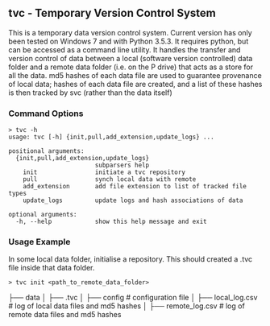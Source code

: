 ## tvc - Temporary Version Control System

This is a temporary data version control system. Current version has only been
tested on Windows 7 and with Python 3.5.3. It requires python, but can be
accessed as a command line utility. It handles the transfer and version control
of data between a local (software version controlled) data folder and a remote
data folder (i.e. on the P drive) that acts as a store for all the data. md5 
hashes of each data file are used to guarantee provenance of local data; hashes
of each data file are created, and a list of these hashes is then tracked by svc
(rather than the data itself)

### Command Options
```
> tvc -h
usage: tvc [-h] {init,pull,add_extension,update_logs} ...

positional arguments:
  {init,pull,add_extension,update_logs}
                        subparsers help
    init                initiate a tvc repository
    pull                synch local data with remote
    add_extension       add file extension to list of tracked file types
    update_logs         update logs and hash associations of data

optional arguments:
  -h, --help            show this help message and exit

```

### Usage Example

In some local data folder, initialise a repository. This should created a .tvc
file inside that data folder.
```
> tvc init <path_to_remote_data_folder>
```

├── data
│   ├── .tvc
│       ├── config              # configuration file
│       ├── local_log.csv       # log of local data files and md5 hashes
│       ├── remote_log.csv      # log of remote data files and md5 hashes


